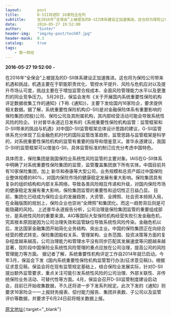 ```yaml
---
layout:       post
title:        D-SII将进阶 16家险企在列 
subtitle:     在2016年“全保会”上被提及的D-SII体系建设正加速推进。这也将为保险公司带来机遇和挑战，机遇主要在于职能职责优化、管控水平提升、风险与危机应对以及提升市场认可度，挑战主要在于增加监管合规成本、全面风险管理能力水平以及更激烈的同业竞争压力。
date:         2016-05-27 19:52:00
author:       "Sinter"
header-img:   "img/my-post/tech07.jpg"
header-mask:  0.3
catalog:      true
tags:
    - 第一财经
---
```


**2016-05-27 19:52:00**  **-**

> 
在2016年“全保会”上被提及的D-SII体系建设正加速推进。这也将为保险公司带来机遇和挑战，机遇主要在于职能职责优化、管控水平提升、风险与危机应对以及提升市场认可度，挑战主要在于增加监管合规成本、全面风险管理能力水平以及更激烈的同业竞争压力。
5月26日，保监会发布《关于开展国内系统重要性保险机构评定数据收集工作的通知》(下称《通知》)，主要下发给国内16家险企，要求提供相关数据。据了解，系统重要性保险机构(D-SII)是对金融保险体系有重要影响的保险集团(控股)公司、保险公司及其附属机构，其内部经营活动可能会导致系统性风险的险企。
针对普华永道近日发布的《系统重要性保险机构监管：监管框架和D-SII带来的挑战与机遇》对中国D-SII监管框架总体设计思路的建议，G-SII监管体系充分体现了后金融危机时代的国际监管改革趋势，监管思路与监管框架是科学的，对系统重要性保险机构的监管有重要的指导和借鉴意义。普华永道建议，我国D-SII的监管框架可以借鉴G-SII，具体监管标准的制订应充分考虑中国特色。

具体而言，保险集团是我国保险业系统性风险监管的主要对象。IAIS在G-SII体系中明确了对系统重要性保险集团的监管，监管覆盖集团旗下所有实体。中国目前共有10家保险集团，加上 新华和泰康等大型公司，业务规模和总资产超过中国保险业整体规模的80%，对国内保险市场的健康稳定发展有重大影响。保险集团具有复杂的组织结构和内部关系网络，导致各类风险相互传递和升级，对国内保险市场的健康稳定发展有重大影响，保险集团监管的重要性和迫切性正日益凸显。
目前，集团化已经成为保险企业的发展趋势，大资管、全牌照、社会资本频频入局，在金融版图的规划上，保险企业也崇尚“全牌照”和集团化。而这一趋势背后则是可能隐藏的风险。
上述普华永道报告分析，公司治理是保险集团监管的重要组成部分，是系统性风险的重要来源。AIG等国际大型保险机构经营失败引发金融危机，究其根本原因是因为公司治理失效和监管缺位导致系统性风险传染。金融危机以后，发达国家金融集团开始简化业务结构、突出主业。中国的保险集团正在向综合经营的模式转变。保险集团股权关系、管理架构、业务范围、投资决策等方面的复杂程度越来越高，公司治理能力和管理水平没有同步匹配其发展速度等问题越来越显著，现阶段中国保险业系统性风险管理的重点应放在公司治理，提高公司的风险管理能力等方面。
据记者了解，系统重要性机构评定工作自2014年就已启动。今年3月，保监会下发《国内系统重要性保险机构监管暂行办法(征求意见稿)》。根据征求意见稿，保监会将在现有监管规定基础上，结合保险业发展实际，针对D-SII提出额外监管要求，重点关注可能引发系统性风险的公司治理、外部关联性、非传统保险业务活动、可替代性等方面。4月，保监会召开D-SII监管制度建设启动会，目前已开始收集数据，不久还将进一步下发系列规定。此次下发的《通知》则要求16家险企一一上报财务报表、偿付能力报告、集团并表数、子公司以及监管评价等数据，并要求于6月24日前将相关数据上报。


[原文地址](http://www.yicai.com/news/5019777.html){:target="_blank"}


